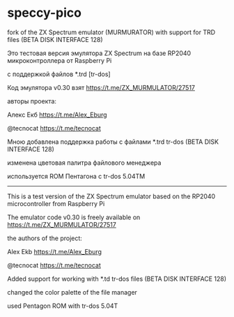 # speccy-pico
fork of the ZX Spectrum emulator (MURMURATOR) with support for TRD files (BETA DISK INTERFACE 128)

Это тестовая версия эмулятора ZX Spectrum на базе RP2040 микроконтроллера от Raspberry Pi

с поддержкой файлов *.trd [tr-dos]

Код эмулятора v0.30 взят https://t.me/ZX_MURMULATOR/27517

авторы проекта:

Алекс Екб https://t.me/Alex_Eburg

@tecnocat https://t.me/tecnocat

 
Мною добавлена поддержка работы с файлами *.trd  tr-dos (BETA DISK INTERFACE 128) 

изменена цветовая палитра файлового менеджера

используется ROM Пентагона с tr-dos 5.04TM 

----------------------------------------------------------------------------------------

This is a test version of the ZX Spectrum emulator based on the RP2040 microcontroller from Raspberry Pi

The emulator code v0.30 is freely available on https://t.me/ZX_MURMULATOR/27517

the authors of the project:

Alex Ekb https://t.me/Alex_Eburg

@tecnocat https://t.me/tecnocat


Added support for working with *.td tr-dos files (BETA DISK INTERFACE 128) 

changed the color palette of the file manager

used Pentagon ROM with tr-dos 5.04T
